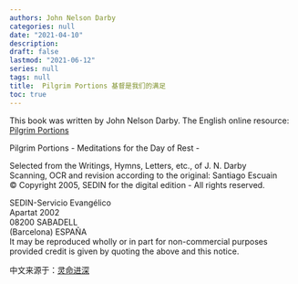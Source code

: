 ```yaml
---
authors: John Nelson Darby
categories: null
date: "2021-04-10"
description: 
draft: false
lastmod: "2021-06-12"
series: null
tags: null
title:  Pilgrim Portions 基督是我们的满足
toc: true
---
```


This book was written by John Nelson Darby. The English online resource: <a href = "http://www.sedin.org/portions/p02eng.html">Pilgrim Portions</a>


Pilgrim Portions - Meditations for the Day of Rest -  

Selected from the Writings, Hymns, Letters, etc., of J. N. Darby  
Scanning, OCR and revision according to the original: Santiago Escuain  
© Copyright 2005, SEDIN for the digital edition - All rights reserved.  

SEDIN-Servicio Evangélico  
Apartat 2002  
08200 SABADELL  
(Barcelona) ESPAÑA  
It may be reproduced wholly or in part for non-commercial purposes provided credit is given by quoting the above and this notice.  

中文来源于：<a href = "http://www.ccdigest.net/book/Darby/darby01.htm">灵命进深</a>
